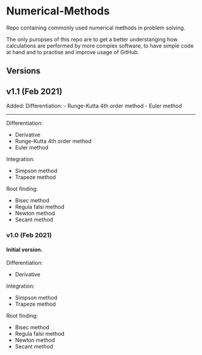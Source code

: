 # Numerical-Methods
Repo containing commonly used numerical methods in problem solving.

The only puropses of this repo are to get a better understanging how calculations are performed by more complex software, to have simple code at hand and to practise and improve usage of GitHub.

## Versions

v1.1 (Feb 2021)
-----------------------------------
Added:
    Differentiation:
    - Runge-Kutta 4th order method
    - Euler method

-----------------------------------

Differentiation:
- Derivative 
- Runge-Kutta 4th order method
- Euler method

Integration:
- Simpson method
- Trapeze method

Root finding:
- Bisec method
- Regula falsi method
- Newton method
- Secant method

### v1.0 (Feb 2021)
#### Initial version.

Differentiation:
- Derivative 

Integration:
- Simpson method
- Trapeze method

Root finding:
- Bisec method
- Regula falsi method
- Newton method
- Secant method